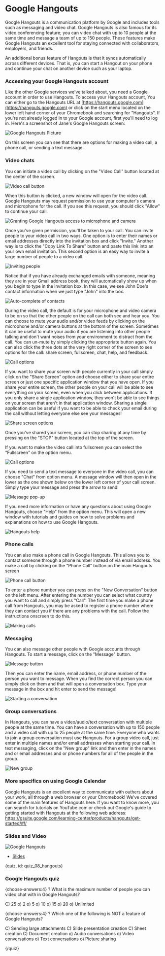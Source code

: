 # Google Hangouts

Google Hangouts is a communication platform by Google and includes tools such as messaging and video chat.  Google Hangouts is also famous for its video conferencing feature; you can video chat with up to 10 people at the same time and message a team of up to 150 people. These features make Google Hangouts an excellent tool for staying connected with collaborators, employers, and friends.

An additional bonus feature of Hangouts is that it syncs automatically across different devices.  That is, you can start a Hangout on your phone and continue your chat on another device such as your laptop. 

### Accessing your Google Hangouts account

Like the other Google services we've talked about, you need a Google account in order to use Hangouts. To access your Hangouts account, You can either go to the Hangouts URL at [https://hangouts.google.com](https://hangouts.google.com) or click on the start menu located on the lower left hand corner of your Chromebook and searching for "Hangouts".  If you're not already logged in to your Google account, first you'll need to log in. Here's a screenshot of Jane's Google Hangouts screen:

![Google Hangouts Picture](images/08_hangouts/08_google_hangouts-1.png)

On this screen you can see that there are options for making a video call, a phone call, or sending a text message.

### Video chats

You can initiate a video call by clicking on the "Video Call" button located at the center of the screen.

![Video call button](images/08_hangouts/08_google_hangouts-2.png)

When this button is clicked, a new window will open for the video call.  Google Hangouts may request permission to use your computer's camera and microphone for the call.  If you see this request, you should click "Allow" to continue your call.   

![Granting Google Hangouts access to microphone and camera](images/08_hangouts/08_google_hangouts-3.png)

Once you've given permission, you'll be taken to your call.  You can invite people to your video call in two ways.  One option is to enter their names or email addresses directly into the invitation box and click "Invite."  Another way is to click the "Copy Link To Share" button and paste this link into an your own email invitation.  This second option is an easy way to invite a large number of people to a video call.

![Inviting people](images/08_hangouts/08_google_hangouts-4.png)

Notice that if you have already exchanged emails with someone, meaning they are in your Gmail address book, they will automatically show up when you begin to type in the invitation box.  In this case, we see John Doe's contact information when we just type "John" into the box.

![Auto-complete of contacts](images/08_hangouts/08_google_hangouts-5.png)

During the video call, the default is for your microphone and video camera to be on so that the other people on the call can both see and hear you.  You can choose to mute your audio and/or video feeds by clicking on the microphone and/or camera buttons at the bottom of the screen.  Sometimes it can be useful to mute your audio if you are listening into other people talking and don't want noises from your environment to distract from the call.  You can un-mute by simply clicking the appropriate button again.  You can also click the three dots at the very right corner of the screen to see options for the call: share screen, fullscreen, chat, help, and feedback.

![Call options](images/08_hangouts/08_google_hangouts-6.png)

If you want to share your screen with people currently in your call simply click on the "Share Screen" option and choose either to share your entire screen or just one specific application window that you have open.  If you share your entire screen, the other people on your call will be able to see everything on your screen, even when you click between applications.  If you only share a single application window, they won't be able to see things on your screen that aren't in that application window.  Sharing a single application can be useful if you want to be able to check your email during the call without letting everyone else see your messages!

![Share screen options](images/08_hangouts/08_google_hangouts-7.png)

Once you've shared your screen, you can stop sharing at any time by pressing on the "STOP" button located at the top of the screen. 

If you want to make the video call into fullscreen you can select the "Fullscreen" on the option menu. 

![Call options](images/08_hangouts/08_google_hangouts-8.png)

If you need to send a text message to everyone in the video call, you can choose "Chat" from option menu.  A message window will then open in the lower as the one shown below on the lower left corner of your call screen.  Simply type your message and press the arrow to send!

![Message pop-up](images/08_hangouts/08_google_hangouts-9.png)

If you need more information or have any questions about using Google Hangouts, choose "Help" from the option menu.  This will open a new window with tutorials and guides on how to solve problems and explanations on how to use Google Hangouts.

![Hangouts help](images/08_hangouts/08_google_hangouts-10.png)


### Phone calls

You can also make a phone call in Google Hangouts. This allows you to contact someone through a phone number instead of via email address.  You make a call by clicking on the "Phone Call" button on the main Hangouts screen

![Phone call button](images/08_hangouts/08_google_hangouts-11.png)

To enter a phone number you can press on the "New Conversation" button on the left menu. After entering the number you can select what country you want to call and simply press "Call".  The first time you make a phone call from Hangouts, you may be asked to register a phone number where they can contact you if there are any problems with the call.  Follow the instructions onscreen to do this.

![Making calls](images/08_hangouts/08_google_hangouts-12.png)

### Messaging

You can also message other people with Google accounts through Hangouts.  To start a message, click on the "Message" button.

![Message button](images/08_hangouts/08_google_hangouts-13.png)

Then you can enter the name, email address, or phone number of the person you want to message. When you find the correct person you can simply click on them and that will open a conversation box. Type your message in the box and hit enter to send the message!

![Starting a conversation](images/08_hangouts/08_google_hangouts-14.png)

### Group conversations

In Hangouts, you can have a video/audio/text conversation with multiple people at the same time. You can have a conversation with up to 150 people and a video call with up to 25 people at the same time. Everyone who wants to join a group conversation must use Hangouts. For a group video call, just enter in multiple names and/or email addresses when starting your call.  In text messaging, click on the "New group" link and then enter in the names and or email addresses and or phone numbers for all of the people in the group.

![New group](images/08_hangouts/08_google_hangouts-15.png)

### More specifics on using Google Calendar

Google Hangouts is an excellent way to communicate with outhers about your work, all through a web browser or your Chromebook!  We've covered some of the main features of Hangouts here.  If you want to know more, you can search for tutorials on YouTube.com or check out Google's guide to getting started with Hangouts at the following web address: https://gsuite.google.com/learning-center/products/hangouts/get-started/#!/

### Slides and Video

![Google Hangouts](https://www.youtube.com/watch?v=1WeUNMSeFy4)

* [Slides](https://docs.google.com/presentation/d/14u2fp3D2t-umKnFOSfIxyDwfjIDMKJ9cBtqYUh_E93o/edit?usp=sharing)

{quiz, id: quiz_08_hangouts}

### Google Hangouts quiz

{choose-answers:4}
? What is the maximum number of people you can video chat with in Google Hangouts?

C) 25
o) 2
o) 5
o) 10
o) 15
o) 20
o) Unlimited

{choose-answers:4}
? Which one of the following is NOT a feature of Google Hangouts?

C) Sending large attachments
C) Slide presentation creation
C) Sheet creation
C) Document creation
o) Audio conversations
o) Video conversations
o) Text conversations
o) Picture sharing

{/quiz}

